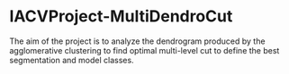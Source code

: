 # IACVProject-MultiDendroCut
The aim of the project is to analyze the dendrogram produced by the agglomerative clustering to find optimal multi-level cut to define the best segmentation and model classes.

